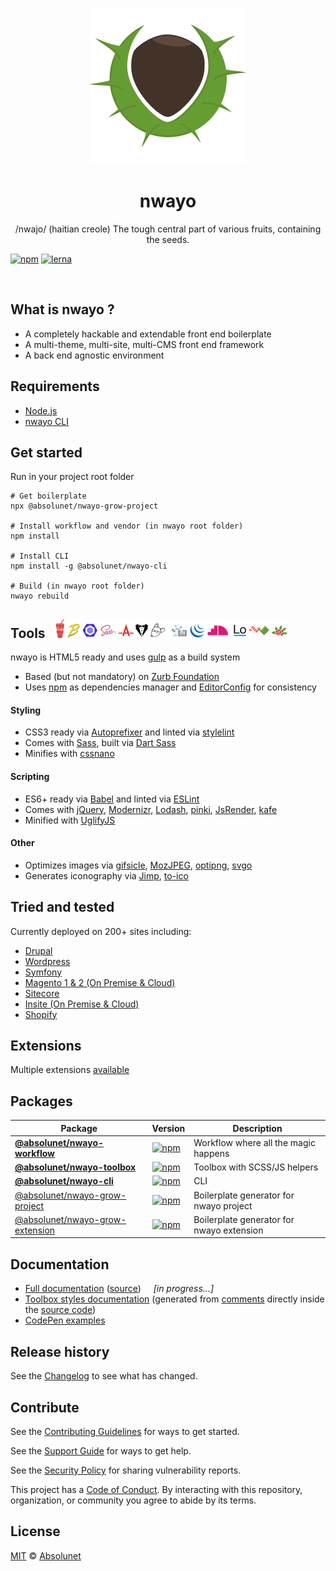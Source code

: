 <p align="center">
	<img src="https://github.com/absolunet/nwayo/raw/main/ressources/images/nwayo.png" width="250" height="250" alt="nwayo">
</p>
<h1 align="center"><strong>nwayo</strong></h1>
<p align="center">/nwajo/ (haitian creole) The tough central part of various fruits, containing the seeds.</p>

[![npm](https://img.shields.io/npm/v/@absolunet/nwayo-workflow.svg)](https://www.npmjs.com/package/@absolunet/nwayo-workflow)
[![lerna](https://img.shields.io/badge/maintained%20with-lerna-cc00ff.svg)](https://lernajs.io/)

<br>

## What is nwayo ?
- A completely hackable and extendable front end boilerplate
- A multi-theme, multi-site, multi-CMS front end framework
- A back end agnostic environment



## Requirements
- [Node.js](https://nodejs.org)
- [nwayo CLI](https://www.npmjs.com/package/@absolunet/nwayo-cli)



## Get started
Run in your project root folder
```shell
# Get boilerplate
npx @absolunet/nwayo-grow-project

# Install workflow and vendor (in nwayo root folder)
npm install

# Install CLI
npm install -g @absolunet/nwayo-cli

# Build (in nwayo root folder)
nwayo rebuild
```



## Tools &nbsp; <img src="https://github.com/absolunet/nwayo/raw/main/ressources/images/vendors.png" width="375" alt="nwayo vendors">
nwayo is HTML5 ready and uses [gulp](https://gulpjs.com) as a build system

- Based (but not mandatory) on [Zurb Foundation](https://foundation.zurb.com)
- Uses [npm](https://www.npmjs.com) as dependencies manager and [EditorConfig](https://editorconfig.org) for consistency

#### Styling
- CSS3 ready via [Autoprefixer](https://github.com/postcss/autoprefixer) and linted via [stylelint](https://stylelint.io)
- Comes with [Sass](https://sass-lang.com), built via [Dart Sass](https://www.npmjs.com/package/dart-sass)
- Minifies with [cssnano](https://cssnano.co)

#### Scripting
- ES6+ ready via [Babel](https://babeljs.io) and linted via [ESLint](https://eslint.org)
- Comes with [jQuery](https://jquery.com), [Modernizr](https://modernizr.com), [Lodash](https://lodash.com), [pinki](https://github.com/absolunet/pinki), [JsRender](https://www.jsviews.com), [kafe](https://documentation.absolunet.com/kafe/)
- Minified with [UglifyJS](http://lisperator.net/uglifyjs)

#### Other
- Optimizes images via [gifsicle](https://www.lcdf.org/gifsicle), [MozJPEG](https://github.com/mozilla/mozjpeg), [optipng](http://optipng.sourceforge.net), [svgo](https://github.com/svg/svgo)
- Generates iconography via [Jimp](https://github.com/oliver-moran/jimp), [to-ico](https://github.com/kevva/to-ico)



## Tried and tested
Currently deployed on 200+ sites including:
- [Drupal](https://www.drupal.org)
- [Wordpress](https://wordpress.org)
- [Symfony](https://symfony.com)
- [Magento 1 & 2 (On Premise & Cloud)](https://magento.com)
- [Sitecore](https://www.sitecore.net)
- [Insite (On Premise & Cloud)](https://www.insitesoft.com)
- [Shopify](https://www.shopify.ca)

## Extensions
Multiple extensions [available](https://www.npmjs.com/search?q=keywords:nwayo-extension)


[//]: # (Doc)

## Packages

| Package | Version | Description |
|---|---|---|
| **[@absolunet/nwayo-workflow](packages/workflow)** | [![npm](https://img.shields.io/npm/v/@absolunet/nwayo-workflow.svg)](https://www.npmjs.com/package/@absolunet/nwayo-workflow) | Workflow where all the magic happens |
| **[@absolunet/nwayo-toolbox](packages/toolbox)** | [![npm](https://img.shields.io/npm/v/@absolunet/nwayo-toolbox.svg)](https://www.npmjs.com/package/@absolunet/nwayo-toolbox) | Toolbox with SCSS/JS helpers |
| **[@absolunet/nwayo-cli](packages/cli)** | [![npm](https://img.shields.io/npm/v/@absolunet/nwayo-cli.svg)](https://www.npmjs.com/package/@absolunet/nwayo-cli) | CLI |
| [@absolunet/nwayo-grow-project](packages/grow-project) | [![npm](https://img.shields.io/npm/v/@absolunet/nwayo-grow-project.svg)](https://www.npmjs.com/package/@absolunet/nwayo-grow-project) | Boilerplate generator for nwayo project |
| [@absolunet/nwayo-grow-extension](packages/grow-extension) | [![npm](https://img.shields.io/npm/v/@absolunet/nwayo-grow-extension.svg)](https://www.npmjs.com/package/@absolunet/nwayo-grow-extension) | Boilerplate generator for nwayo extension |

## Documentation
- [Full documentation](https://documentation.absolunet.com/nwayo) ([source](documentation))  &nbsp; &nbsp; _[in progress...]_
- [Toolbox styles documentation](https://documentation.absolunet.com/nwayo/toolbox/styles) (generated from [comments](http://sassdoc.com/) directly inside the [source code](packages/toolbox/styles))
- [CodePen examples](https://codepen.io/collection/XJWozK/)

[//]: # (/Doc)


## Release history

See the [Changelog](CHANGELOG.md) to see what has changed.


## Contribute

See the [Contributing Guidelines](CONTRIBUTING.md) for ways to get started.

See the [Support Guide](SUPPORT.md) for ways to get help.

See the [Security Policy](SECURITY.md) for sharing vulnerability reports.

This project has a [Code of Conduct](CODE_OF_CONDUCT.md).
By interacting with this repository, organization, or community you agree to abide by its terms.


[//]: # (Doc)

## License
[MIT](LICENSE) © [Absolunet](https://absolunet.com)

[//]: # (/Doc)

